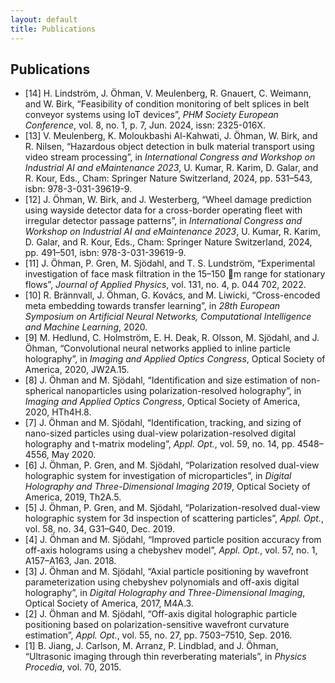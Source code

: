 ```yaml
---
layout: default
title: Publications
---
```


<h2>Publications</h2>

<ul class="reference-list">
  <li class="reference-item">
    <span class="reference-number">[14]</span>
    <span class="reference-text">H. Lindström, J. Öhman, V. Meulenberg, R. Gnauert, C. Weimann, and W. Birk, “Feasibility of condition monitoring of belt splices in belt conveyor systems using IoT devices”, <i>PHM Society European Conference</i>, vol. 8, no. 1, p. 7, Jun. 2024, issn: 2325-016X.</span>
  </li>
  <li class="reference-item">
    <span class="reference-number">[13]</span>
    <span class="reference-text">V. Meulenberg, K. Moloukbashi Al-Kahwati, J. Öhman, W. Birk, and R. Nilsen, “Hazardous object detection in bulk material transport using video stream processing”, in <i>International Congress and Workshop on Industrial AI and eMaintenance 2023</i>, U. Kumar, R. Karim, D. Galar, and R. Kour, Eds., Cham: Springer Nature Switzerland, 2024, pp. 531–543, isbn: 978-3-031-39619-9.</span>
  </li>
  <li class="reference-item">
    <span class="reference-number">[12]</span>
    <span class="reference-text">J. Öhman, W. Birk, and J. Westerberg, “Wheel damage prediction using wayside detector data for a cross-border operating fleet with irregular detector passage patterns”, in <i>International Congress and Workshop on Industrial AI and eMaintenance 2023</i>, U. Kumar, R. Karim, D. Galar, and R. Kour, Eds., Cham: Springer Nature Switzerland, 2024, pp. 491–501, isbn: 978-3-031-39619-9.</span>
  </li>
  <li class="reference-item">
    <span class="reference-number">[11]</span>
    <span class="reference-text">J. Öhman, P. Gren, M. Sjödahl, and T. S. Lundström, “Experimental investigation of face mask filtration in the 15–150 ￿m range for stationary flows”, <i>Journal of Applied Physics</i>, vol. 131, no. 4, p. 044 702, 2022.</span>
  </li>
  <li class="reference-item">
    <span class="reference-number">[10]</span>
    <span class="reference-text">R. Brännvall, J. Öhman, G. Kovács, and M. Liwicki, “Cross-encoded meta embedding towards transfer learning”, in <i>28th European Symposium on Artificial Neural Networks, Computational Intelligence and Machine Learning</i>, 2020.</span>
  </li>
  <li class="reference-item">
    <span class="reference-number">[9]</span>
    <span class="reference-text">M. Hedlund, C. Holmström, E. H. Deak, R. Olsson, M. Sjödahl, and J. Öhman, “Convolutional neural networks applied to inline particle holography”, in <i>Imaging and Applied Optics Congress</i>, Optical Society of America, 2020, JW2A.15.</span>
  </li>
  <li class="reference-item">
    <span class="reference-number">[8]</span>
    <span class="reference-text">J. Öhman and M. Sjödahl, “Identification and size estimation of non-spherical nanoparticles using polarization-resolved holography”, in <i>Imaging and Applied Optics Congress</i>, Optical Society of America, 2020, HTh4H.8.</span>
  </li>
  <li class="reference-item">
    <span class="reference-number">[7]</span>
    <span class="reference-text">J. Öhman and M. Sjödahl, “Identification, tracking, and sizing of nano-sized particles using dual-view polarization-resolved digital holography and t-matrix modeling”, <i>Appl. Opt.</i>, vol. 59, no. 14, pp. 4548–4556, May 2020.</span>
  </li>
  <li class="reference-item">
    <span class="reference-number">[6]</span>
    <span class="reference-text">J. Öhman, P. Gren, and M. Sjödahl, “Polarization resolved dual-view holographic system for investigation of microparticles”, in <i>Digital Holography and Three-Dimensional Imaging 2019</i>, Optical Society of America, 2019, Th2A.5.</span>
  </li>
  <li class="reference-item">
    <span class="reference-number">[5]</span>
    <span class="reference-text">J. Öhman, P. Gren, and M. Sjödahl, “Polarization-resolved dual-view holographic system for 3d inspection of scattering particles”, <i>Appl. Opt.</i>, vol. 58, no. 34, G31–G40, Dec. 2019.</span>
  </li>
  <li class="reference-item">
    <span class="reference-number">[4]</span>
    <span class="reference-text">J. Öhman and M. Sjödahl, “Improved particle position accuracy from off-axis holograms using a chebyshev model”, <i>Appl. Opt.</i>, vol. 57, no. 1, A157–A163, Jan. 2018.</span>
  </li>
  <li class="reference-item">
    <span class="reference-number">[3]</span>
    <span class="reference-text">J. Öhman and M. Sjödahl, “Axial particle positioning by wavefront parameterization using chebyshev polynomials and off-axis digital holography”, in <i>Digital Holography and Three-Dimensional Imaging</i>, Optical Society of America, 2017, M4A.3.</span>
  </li>
  <li class="reference-item">
    <span class="reference-number">[2]</span>
    <span class="reference-text">J. Öhman and M. Sjödahl, “Off-axis digital holographic particle positioning based on polarization-sensitive wavefront curvature estimation”, <i>Appl. Opt.</i>, vol. 55, no. 27, pp. 7503–7510, Sep. 2016.</span>
  </li>
  <li class="reference-item">
    <span class="reference-number">[1]</span>
    <span class="reference-text">B. Jiang, J. Carlson, M. Arranz, P. Lindblad, and J. Öhman, “Ultrasonic imaging through thin reverberating materials”, in <i>Physics Procedia</i>, vol. 70, 2015.</span>
  </li>
</ul>
